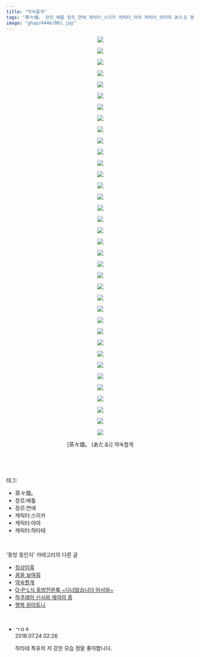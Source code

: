 ```yaml
---
title: "약속할게"
tags: "茶々畑。 장르_배틀 장르_연애 캐릭터_스이카 캐릭터_아야 캐릭터_하타테 あたる 동방_동인지"
image: "ghap/4446/001.jpg"
---
```

<div class="article">
<p style="text-align: center; clear: none; float: none;"><img src="{{ site.nasurl }}/ghap/4446/001.jpg"/></p>
<p style="text-align: center; clear: none; float: none;"><img src="{{ site.nasurl }}/ghap/4446/002.jpg"/></p>
<p style="text-align: center; clear: none; float: none;"><img src="{{ site.nasurl }}/ghap/4446/003.jpg"/></p>
<p style="text-align: center; clear: none; float: none;"><img src="{{ site.nasurl }}/ghap/4446/004.jpg"/></p>
<p style="text-align: center; clear: none; float: none;"><img src="{{ site.nasurl }}/ghap/4446/005.jpg"/></p>
<p style="text-align: center; clear: none; float: none;"><img src="{{ site.nasurl }}/ghap/4446/006.jpg"/></p>
<p style="text-align: center; clear: none; float: none;"><img src="{{ site.nasurl }}/ghap/4446/007.jpg"/></p>
<p style="text-align: center; clear: none; float: none;"><img src="{{ site.nasurl }}/ghap/4446/008.jpg"/></p>
<p style="text-align: center; clear: none; float: none;"><img src="{{ site.nasurl }}/ghap/4446/009.jpg"/></p>
<p style="text-align: center; clear: none; float: none;"><img src="{{ site.nasurl }}/ghap/4446/010.jpg"/></p>
<p style="text-align: center; clear: none; float: none;"><img src="{{ site.nasurl }}/ghap/4446/011.jpg"/></p>
<p style="text-align: center; clear: none; float: none;"><img src="{{ site.nasurl }}/ghap/4446/012.jpg"/></p>
<p style="text-align: center; clear: none; float: none;"><img src="{{ site.nasurl }}/ghap/4446/013.jpg"/></p>
<p style="text-align: center; clear: none; float: none;"><img src="{{ site.nasurl }}/ghap/4446/014.jpg"/></p>
<p style="text-align: center; clear: none; float: none;"><img src="{{ site.nasurl }}/ghap/4446/015.jpg"/></p>
<p style="text-align: center; clear: none; float: none;"><img src="{{ site.nasurl }}/ghap/4446/016.jpg"/></p>
<p style="text-align: center; clear: none; float: none;"><img src="{{ site.nasurl }}/ghap/4446/017.jpg"/></p>
<p style="text-align: center; clear: none; float: none;"><img src="{{ site.nasurl }}/ghap/4446/018.jpg"/></p>
<p style="text-align: center; clear: none; float: none;"><img src="{{ site.nasurl }}/ghap/4446/019.jpg"/></p>
<p style="text-align: center; clear: none; float: none;"><img src="{{ site.nasurl }}/ghap/4446/020.jpg"/></p>
<p style="text-align: center; clear: none; float: none;"><img src="{{ site.nasurl }}/ghap/4446/021.jpg"/></p>
<p style="text-align: center; clear: none; float: none;"><img src="{{ site.nasurl }}/ghap/4446/022.jpg"/></p>
<p style="text-align: center; clear: none; float: none;"><img src="{{ site.nasurl }}/ghap/4446/023.jpg"/></p>
<p style="text-align: center; clear: none; float: none;"><img src="{{ site.nasurl }}/ghap/4446/024.jpg"/></p>
<p style="text-align: center; clear: none; float: none;"><img src="{{ site.nasurl }}/ghap/4446/025.jpg"/></p>
<p style="text-align: center; clear: none; float: none;"><img src="{{ site.nasurl }}/ghap/4446/026.jpg"/></p>
<p style="text-align: center; clear: none; float: none;"><img src="{{ site.nasurl }}/ghap/4446/027.jpg"/></p>
<p style="text-align: center; clear: none; float: none;"><img src="{{ site.nasurl }}/ghap/4446/028.jpg"/></p>
<p style="text-align: center; clear: none; float: none;"><img src="{{ site.nasurl }}/ghap/4446/029.jpg"/></p>
<p style="text-align: center; clear: none; float: none;"><img src="{{ site.nasurl }}/ghap/4446/030.jpg"/></p>
<p style="text-align: center; clear: none; float: none;"><img src="{{ site.nasurl }}/ghap/4446/031.jpg"/></p>
<p style="text-align: center; clear: none; float: none;"><img src="{{ site.nasurl }}/ghap/4446/032.jpg"/></p>
<p style="text-align: center; clear: none; float: none;"><img src="{{ site.nasurl }}/ghap/4446/033.jpg"/></p>
<p style="text-align: center; clear: none; float: none;"><img src="{{ site.nasurl }}/ghap/4446/034.jpg"/></p>
<p style="text-align: center; clear: none; float: none;"><img src="{{ site.nasurl }}/ghap/4446/035.jpg"/></p>
<p style="text-align: center; clear: none; float: none;"><img src="{{ site.nasurl }}/ghap/4446/036.jpg"/></p>
<p style="text-align: center; clear: none; float: none;">[茶々畑。 (あたる)] 약속할게</p>
<p><br/></p>
</div><br/>
<div class="tagTrail">
<p>태그: </p>
<ul>
<li>茶々畑。</li>
<li>장르:배틀</li>
<li>장르:연애</li>
<li>캐릭터:스이카</li>
<li>캐릭터:아야</li>
<li>캐릭터:하타테</li>
</ul>
</div><br/>
<div class="another">
<p>'동방 동인지' 카테고리의 다른 글</p>
<ul>
<li><a href="/2018-06-11-ghap_4448">침상미혹</a></li>
<li><a href="/2018-06-11-ghap_4447">꿈을 보여줘</a></li>
<li><a href="/2018-06-11-ghap_4446">약속할게</a></li>
<li><a href="/2018-06-11-ghap_4445">O-P-L식 동방전문록 ~다녀왔습니다 어서와~</a></li>
<li><a href="/2018-06-11-ghap_4444">하쿠레이 신사와 제야의 종</a></li>
<li><a href="/2018-06-11-ghap_4443">행복 위아토니</a></li>
</ul>
</div><br/>
<div class="cb_module cb_fluid">
<div class="cb_wrt cb_profile">
<div class="comment">
<ul>
<li class="cb_thumb_off" id="comment15292551">
<div class="cb_comment_area">
<div class="cb_info_area">
<div class="cb_section">
<span class="cb_nick_name">ㄱㅁㅎ</span>
</div>
<div class="cb_section">
<span class="cb_date">2018.07.24 02:26 </span>
</div>
</div>
<div class="cb_dsc_comment">
<p class="cb_dsc">
											하타테 특유의 저 강한 모습 정말 좋아합니다.
										</p>
</div>
</div></li>
</ul>
</div>
</div><!-- commentList close -->
</div><br/>
